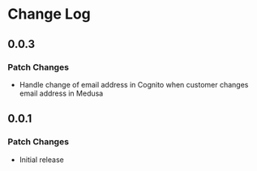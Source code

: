 # Change Log

## 0.0.3

### Patch Changes

- Handle change of email address in Cognito when customer changes email address in Medusa

## 0.0.1

### Patch Changes

- Initial release
